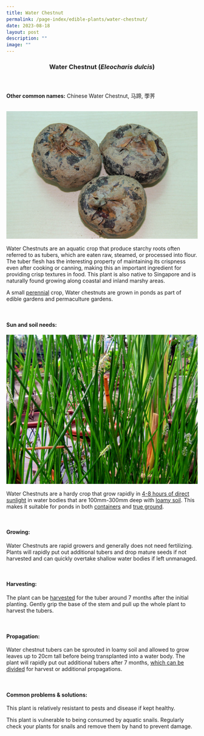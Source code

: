 ```yaml
---
title: Water Chestnut
permalink: /page-index/edible-plants/water-chestnut/
date: 2023-08-18
layout: post
description: ""
image: ""
---
```

<header>
	<h3>Water Chestnut (<em>Eleocharis dulcis</em>)</h3>
</header>
	
<section>
	<p><strong>Other common names:</strong> Chinese Water Chestnut, 马蹄, 荸荠</p>
	<br>
</section>

<section>
	<img title="Water chestnut tubers. Photo by Flora and Fauna web." src="/images/Plants/waterchestnut%20(1)_ffw.jpg">
	<p>Water Chestnuts are an aquatic crop that produce starchy roots often referred to as tubers, which are eaten raw, steamed, or processed into flour. The tuber flesh has the interesting property of maintaining its crispness even after cooking or canning, making this an important ingredient for providing crisp textures in food. This plant is also native to Singapore and is naturally found growing along coastal and inland marshy areas.</p>
	<p>A small <a href="/learn-more-about-gardening/glossary/#p">perennial</a> crop, Water chestnuts are grown in ponds as part of edible gardens and permaculture gardens.</p>       
	<br>
</section>

<section>
	<h4>Sun and soil needs:</h4>
	<img title="Water chestnut plants growing in a pond. Photo by Flora and Fauna web." src="/images/Plants/waterchestnut%20(2)_ffw.jpg">
	<p>Water Chestnuts are a hardy crop that grow rapidly in <a href="/page-index/horticulture-techniques/gauging-light/">4-8 hours of direct sunlight</a> in water bodies that are 100mm-300mm deep with <a href="/page-index/horticulture-techniques/soil/">loamy soil</a>. This makes it suitable for ponds in both <a href="/page-index/horticulture-techniques/planting-in-containers/">containers</a> and <a href="/page-index/horticulture-techniques/true-ground/">true ground</a>.</p>
	<br>
</section>

<section>
  <h4>Growing:</h4>
	<p>Water Chestnuts are rapid growers and generally does not need fertilizing. Plants will rapidly put out additional tubers and drop mature seeds if not harvested and can quickly overtake shallow water bodies if left unmanaged.</p>
	<br>
</section>

<section>
	<h4>Harvesting:</h4>
	<p>The plant can be <a href="/page-index/horticulture-techniques/harvesting-hygiene/">harvested</a> for the tuber around 7 months after the initial planting. Gently grip the base of the stem and pull up the whole plant to harvest the tubers.</p>
	<br>
</section>

<section>
	<h4>Propagation:</h4>
	<p>Water chestnut tubers can be sprouted in loamy soil and allowed to grow leaves up to 20cm tall before being transplanted into a water body. The plant will rapidly put out additional tubers after 7 months, <a href="/page-index/horticulture-techniques/propagating-by-division/">which can be divided</a> for harvest or additional propagations.</p>
	<br>
</section>

<section>
	<h4>Common problems &amp; solutions:</h4>
	<p>This plant is relatively resistant to pests and disease if kept healthy.</p>
	<p>This plant is vulnerable to being consumed by aquatic snails. Regularly check your plants for snails and remove them by hand to prevent damage.</p>
	<br>
</section>